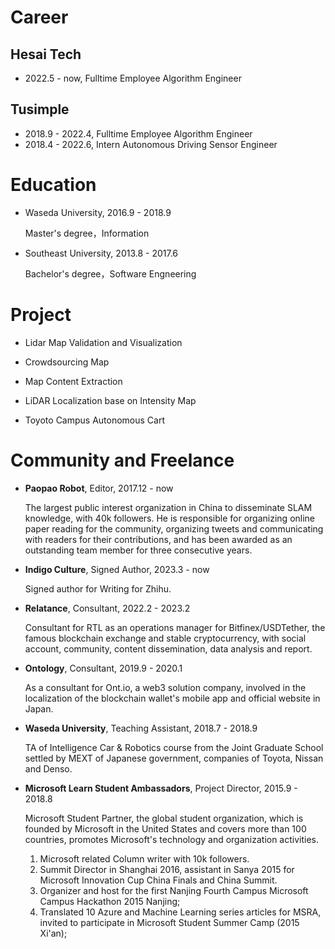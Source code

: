 # Career

## Hesai Tech

- 2022.5 - now, Fulltime Employee Algorithm Engineer

## Tusimple

- 2018.9 - 2022.4, Fulltime Employee Algorithm Engineer
- 2018.4 - 2022.6, Intern Autonomous Driving Sensor Engineer

# Education

- Waseda University, 2016.9 - 2018.9

    Master's degree，Information

- Southeast University, 2013.8 - 2017.6

    Bachelor's degree，Software Engneering


# Project

- Lidar Map Validation and Visualization

- Crowdsourcing Map

- Map Content Extraction

- LiDAR Localization base on Intensity Map

- Toyoto Campus Autonomous Cart



# Community and Freelance
- **Paopao Robot**, Editor, 2017.12 - now

    The largest public interest organization in China to disseminate SLAM knowledge, with 40k followers. He is responsible for organizing online paper reading for the community, organizing tweets and communicating with readers for their contributions, and has been awarded as an outstanding team member for three consecutive years.


- **Indigo Culture**, Signed Author, 2023.3 - now

    Signed author for Writing for Zhihu.

- **Relatance**, Consultant, 2022.2 - 2023.2

    Consultant for RTL as an operations manager for Bitfinex/USDTether, the famous blockchain exchange and stable cryptocurrency, with social account, community, content dissemination, data analysis and report.


- **Ontology**, Consultant, 2019.9 - 2020.1

    As a consultant for Ont.io, a web3 solution company, involved in the localization of the blockchain wallet's mobile app and official website in Japan.


- **Waseda University**, Teaching Assistant, 2018.7 - 2018.9

    TA of Intelligence Car & Robotics course from the Joint Graduate School settled by MEXT of Japanese government, companies of Toyota, Nissan and Denso.



- **Microsoft Learn Student Ambassadors**, Project Director, 2015.9 - 2018.8 

    Microsoft Student Partner, the global student organization, which is founded by Microsoft in the United States and covers more than 100 countries, promotes Microsoft's technology and organization activities. 

  1. Microsoft related Column writer with 10k followers.
  2. Summit Director in Shanghai 2016, assistant in Sanya 2015 for Microsoft Innovation Cup China Finals and China Summit.
  3. Organizer and host for the first Nanjing Fourth Campus Microsoft Campus Hackathon 2015 Nanjing;
  4. Translated 10 Azure and Machine Learning series articles for MSRA, invited to participate in Microsoft Student Summer Camp (2015 Xi'an);


